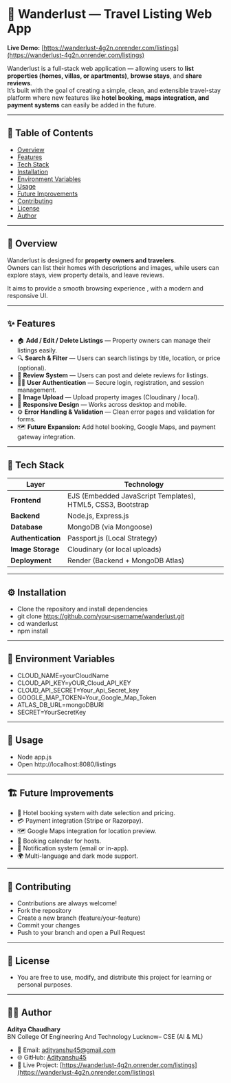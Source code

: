 # 🏡 Wanderlust — Travel Listing Web App

**Live Demo:** [https://wanderlust-4g2n.onrender.com/listings](https://wanderlust-4g2n.onrender.com/listings)

Wanderlust is a full-stack web application  — allowing users to **list properties (homes, villas, or apartments)**, **browse stays**, and **share reviews**.  
It’s built with the goal of creating a simple, clean, and extensible travel-stay platform where new features like **hotel booking, maps integration, and payment systems** can easily be added in the future.

---

## 🧭 Table of Contents

- [Overview](#overview)
- [Features](#features)
- [Tech Stack](#tech-stack)
- [Installation](#installation)
- [Environment Variables](#environment-variables)
- [Usage](#usage)
- [Future Improvements](#future-improvements)
- [Contributing](#contributing)
- [License](#license)
- [Author](#author)

---

## 📖 Overview

Wanderlust is designed for **property owners and travelers**.  
Owners can list their homes with descriptions and images, while users can explore stays, view property details, and leave reviews.  

It aims to provide a smooth browsing experience , with a modern and responsive UI.

---

## ✨ Features

- 🏠 **Add / Edit / Delete Listings** — Property owners can manage their listings easily.  
- 🔍 **Search & Filter** — Users can search listings by title, location, or price (optional).  
- 💬 **Review System** — Users can post and delete reviews for listings.  
- 🧑‍💻 **User Authentication** — Secure login, registration, and session management.  
- 📸 **Image Upload** — Upload property images (Cloudinary / local).  
- 📱 **Responsive Design** — Works across desktop and mobile.  
- ⚙️ **Error Handling & Validation** — Clean error pages and validation for forms.  
- 🗺️ **Future Expansion:** Add hotel booking, Google Maps, and payment gateway integration.

---

## 🧰 Tech Stack

| Layer | Technology |
|-------|-------------|
| **Frontend** | EJS (Embedded JavaScript Templates), HTML5, CSS3, Bootstrap |
| **Backend** | Node.js, Express.js |
| **Database** | MongoDB (via Mongoose) |
| **Authentication** | Passport.js (Local Strategy) |
| **Image Storage** | Cloudinary (or local uploads) |
| **Deployment** | Render (Backend + MongoDB Atlas) |

---
## ⚙️ Installation

- Clone the repository and install dependencies
- git clone https://github.com/your-username/wanderlust.git
- cd wanderlust
- npm install

---

## 🔐 Environment Variables

- CLOUD_NAME=yourCloudName
- CLOUD_API_KEY=yOUR_Cloud_API_KEY
- CLOUD_API_SECRET=Your_Api_Secret_key
- GOOGLE_MAP_TOKEN=Your_Google_Map_Token
- ATLAS_DB_URL=mongoDBURl
- SECRET=YourSecretKey

---

## 🚀 Usage

- Node app.js
- Open http://localhost:8080/listings

---  

## 🏗️ Future Improvements

- 🏨 Hotel booking system with date selection and pricing.
- 💳 Payment integration (Stripe or Razorpay).
- 🗺️ Google Maps integration for location preview.
- 📆 Booking calendar for hosts.
- 📨 Notification system (email or in-app).
- 🌍 Multi-language and dark mode support.

---

## 🤝 Contributing

- Contributions are always welcome!
- Fork the repository
- Create a new branch (feature/your-feature)
- Commit your changes
- Push to your branch and open a Pull Request

---

## 🪪 License

- You are free to use, modify, and distribute this project for learning or personal purposes.

---

## 👨‍💻 Author

**Aditya Chaudhary**                                                                                                      
 BN College Of Engineering And Technology Lucknow– CSE (AI & ML)

   - 📧 Email: [adityanshu45@gmail.com](mailto:adityanshu45@gmail.com)  
   - 🌐 GitHub: [Adityanshu45](https://github.com/Adityanshu45)  
   - 🚀 Live Project: [https://wanderlust-4g2n.onrender.com/listings](https://wanderlust-4g2n.onrender.com/listings)


